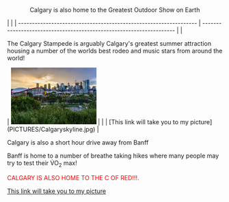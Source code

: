 <p align="center"
  # Calgary is the best city on Canada
| <p>Calgary is also home to the Greatest Outdoor Show on Earth</p> |  |  
| ----------------------------------------------------------------- | -------------------------------------------------------------------- |
| <p>The Calgary Stampede is arguably Calgary's greatest summer attraction housing a number of the worlds best rodeo and music stars from around the world!</p> | <img src="Calgaryskyline.jpg" alt="tripsavvy.com" width="200"/> |
| | [This link will take you to my picture](PICTURES/Calgaryskyline.jpg) |
<p>Calgary is also a short hour drive away from Banff</p>

<p>Banff is home to a number of breathe taking hikes where many people may try to test their V&#x0307;O<sub>2</sub> max!</p>

<p style="color: red;">CALGARY IS ALSO HOME TO THE C OF RED!!!.</p>

[This link will take you to my picture](PICTURES/Calgaryskyline.jpg) 

</body>
</html>
